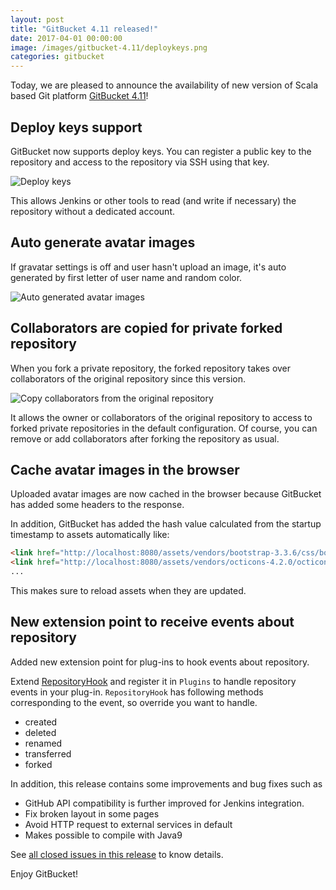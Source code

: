 ```yaml
---
layout: post
title: "GitBucket 4.11 released!"
date: 2017-04-01 00:00:00
image: /images/gitbucket-4.11/deploykeys.png
categories: gitbucket
---
```


Today, we are pleased to announce the availability of new version of Scala based Git platform [GitBucket 4.11](https://github.com/gitbucket/gitbucket/releases/tag/4.11)!

## Deploy keys support

GitBucket now supports deploy keys. You can register a public key to the repository and access to the repository via SSH using that key.

![Deploy keys]({{site.baseurl}}/images/gitbucket-4.11/deploykeys.png)

This allows Jenkins or other tools to read (and write if necessary) the repository without a dedicated account.

## Auto generate avatar images

If gravatar settings is off and user hasn't upload an image, it's auto generated by first letter of user name and random color.

![Auto generated avatar images]({{site.baseurl}}/images/gitbucket-4.11/avatar.png)

## Collaborators are copied for private forked repository

When you fork a private repository, the forked repository takes over collaborators of the original repository since this version.

![Copy collaborators from the original repository]({{site.baseurl}}/images/gitbucket-4.11/collaborators.png)

It allows the owner or collaborators of the original repository to access to forked private repositories in the default configuration. Of course, you can remove or add collaborators after forking the repository as usual.

## Cache avatar images in the browser

Uploaded avatar images are now cached in the browser because GitBucket has added some headers to the response.

In addition, GitBucket has added the hash value calculated from the startup timestamp to assets automatically like:

```html
<link href="http://localhost:8080/assets/vendors/bootstrap-3.3.6/css/bootstrap.min.css?20170321132510" rel="stylesheet">
<link href="http://localhost:8080/assets/vendors/octicons-4.2.0/octicons.css?20170321132510" rel="stylesheet">
...
```

This makes sure to reload assets when they are updated.

## New extension point to receive events about repository

Added new extension point for plug-ins to hook events about repository.

Extend [RepositoryHook](https://github.com/gitbucket/gitbucket/blob/master/src/main/scala/gitbucket/core/plugin/RepositoryHook.scala) and register it in `Plugins` to handle repository events in your plug-in. `RepositoryHook` has following methods corresponding to the event, so override you want to handle.

- created
- deleted
- renamed
- transferred
- forked

In addition, this release contains some improvements and bug fixes such as

- GitHub API compatibility is further improved for Jenkins integration.
- Fix broken layout in some pages
- Avoid HTTP request to external services in default
- Makes possible to compile with Java9

See [all closed issues in this release](https://github.com/gitbucket/gitbucket/issues?q=is%3Aclosed+milestone%3A4.11) to know details.

Enjoy GitBucket!

